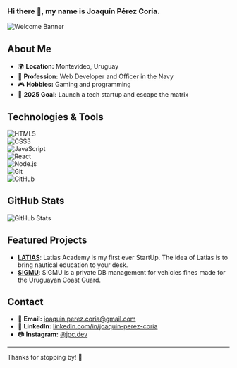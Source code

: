 ### Hi there 👋, my name is Joaquín Pérez Coria.

![Welcome Banner](https://i.ibb.co/2j43wx0/Coffe.png)

## About Me  

- 🌍 **Location:** Montevideo, Uruguay  
- 🏢 **Profession:** Web Developer and Officer in the Navy  
- 🎮 **Hobbies:** Gaming and programming  
- 🚀 **2025 Goal:** Launch a tech startup and escape the matrix  

## Technologies & Tools  

![HTML5](https://img.shields.io/badge/-HTML5-E34F26?style=flat-square&logo=html5&logoColor=white)  
![CSS3](https://img.shields.io/badge/-CSS3-1572B6?style=flat-square&logo=css3&logoColor=white)  
![JavaScript](https://img.shields.io/badge/-JavaScript-F7DF1E?style=flat-square&logo=javascript&logoColor=black)  
![React](https://img.shields.io/badge/-React-61DAFB?style=flat-square&logo=react&logoColor=black)  
![Node.js](https://img.shields.io/badge/-Node.js-339933?style=flat-square&logo=node.js&logoColor=white)  
![Git](https://img.shields.io/badge/-Git-F05032?style=flat-square&logo=git&logoColor=white)  
![GitHub](https://img.shields.io/badge/-GitHub-181717?style=flat-square&logo=github&logoColor=white)  

## GitHub Stats  

![GitHub Stats](https://github-readme-stats.vercel.app/api?username=clissic&show_icons=true&theme=radical)  

## Featured Projects  

- [**LATIAS**](https://github.com/clissic/latias-front): Latias Academy is my first ever StartUp. The idea of Latias is to bring nautical education to your desk.  
- [**SIGMU**](https://github.com/clissic/SIGMU): SIGMU is a private DB management for vehicles fines made for the Uruguayan Coast Guard.  

## Contact  

- 📧 **Email:** [joaquin.perez.coria@gmail.com](mailto:joaquin.perez.coria@gmail.com)  
- 💼 **LinkedIn:** [linkedin.com/in/joaquin-perez-coria](https://www.linkedin.com/in/joaquin-perez-coria/?locale=en_US)  
- 📷 **Instagram:** [@jpc.dev](https://www.instagram.com/jpc.dev/)

---

Thanks for stopping by! 🦾


<!--
**clissic/clissic** is a ✨ _special_ ✨ repository because its `README.md` (this file) appears on your GitHub profile.

Here are some ideas to get you started:

- 🔭 I’m currently working on ...
- 🌱 I’m currently learning ...
- 👯 I’m looking to collaborate on ...
- 🤔 I’m looking for help with ...
- 💬 Ask me about ...
- 📫 How to reach me: ...
- 😄 Pronouns: ...
- ⚡ Fun fact: ...
-->
